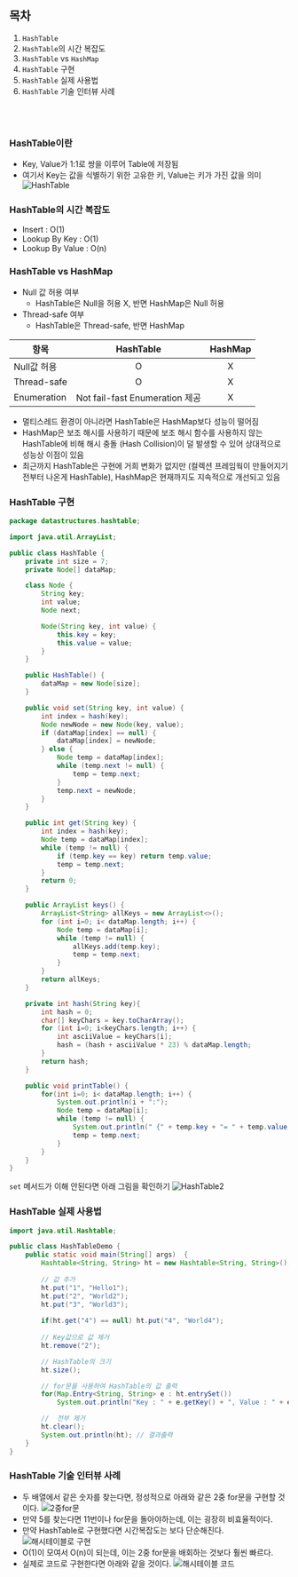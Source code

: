 ## 목차
1. `HashTable`
2. `HashTable`의 시간 복잡도
2. `HashTable` vs `HashMap`
2. `HashTable` 구현
3. `HashTable` 실제 사용법
4. `HashTable` 기술 인터뷰 사례

<br/><br/>

### HashTable이란
- Key, Value가 1:1로 쌍을 이루어 Table에 저장됨
- 여기서 Key는 값을 식별하기 위한 고유한 키, Value는 키가 가진 값을 의미
![HashTable](https://github.com/Astrid-DM/Algorithms/blob/master/Structure/images/HashTable2.png?raw=true)

### HashTable의 시간 복잡도
- Insert : O(1)
- Lookup By Key : O(1)
- Lookup By Value : O(n)

### HashTable vs HashMap
- Null 값 허용 여부
    - HashTable은 Null을 허용 X, 반면 HashMap은 Null 허용
- Thread-safe 여부
    - HashTable은 Thread-safe, 반면 HashMap

|항목|HashTable|HashMap|
|------|:---:|:---:|
|Null값 허용|O|X|
|Thread-safe|O|X|
|Enumeration|Not fail-fast Enumeration 제공|X|
- 멀티스레드 환경이 아니라면 HashTable은 HashMap보다 성능이 떨어짐
- HashMap은 보조 해시를 사용하기 때문에 보조 해시 함수를 사용하지 않는 HashTable에 비해 해시 충돌 (Hash Collision)이 덜 발생할 수 있어 상대적으로 성능상 이점이 있음
- 최근까지 HashTable은 구현에 거희 변화가 없지만 (컬렉션 프레임웍이 만들어지기 전부터 나온게 HashTable), HashMap은 현재까지도 지속적으로 개선되고 있음

### HashTable 구현
``` java
package datastructures.hashtable;

import java.util.ArrayList;

public class HashTable {
    private int size = 7;
    private Node[] dataMap;

    class Node {
        String key;
        int value;
        Node next;

        Node(String key, int value) {
            this.key = key;
            this.value = value;
        }
    }

    public HashTable() {
        dataMap = new Node[size];
    }

    public void set(String key, int value) {
        int index = hash(key);
        Node newNode = new Node(key, value);
        if (dataMap[index] == null) {
            dataMap[index] = newNode;
        } else {
            Node temp = dataMap[index];
            while (temp.next != null) {
                temp = temp.next;
            }
            temp.next = newNode;
        }
    }

    public int get(String key) {
        int index = hash(key);
        Node temp = dataMap[index];
        while (temp != null) {
            if (temp.key == key) return temp.value;
            temp = temp.next;
        }
        return 0;
    }

    public ArrayList keys() {
        ArrayList<String> allKeys = new ArrayList<>();
        for (int i=0; i< dataMap.length; i++) {
            Node temp = dataMap[i];
            while (temp != null) {
                allKeys.add(temp.key);
                temp = temp.next;
            }
        }
        return allKeys;
    }

    private int hash(String key){
        int hash = 0;
        char[] keyChars = key.toCharArray();
        for (int i=0; i<keyChars.length; i++) {
            int asciiValue = keyChars[i];
            hash = (hash + asciiValue * 23) % dataMap.length;
        }
        return hash;
    }

    public void printTable() {
        for(int i=0; i< dataMap.length; i++) {
            System.out.println(i + ":");
            Node temp = dataMap[i];
            while (temp != null) {
                System.out.println(" {" + temp.key + "= " + temp.value + "}");
                temp = temp.next;
            }
        }
    }
}

```
`set` 메서드가 이해 안된다면 아래 그림을 확인하기
![HashTable2](https://github.com/Astrid-DM/Algorithms/blob/master/Structure/images/HashTable.png?raw=true)

### HashTable 실제 사용법
``` java
import java.util.Hashtable;

public class HashTableDemo {
	public static void main(String[] args)  {
		Hashtable<String, String> ht = new Hashtable<String, String>(); // Hashtable 선언
		
		// 값 추가
		ht.put("1", "Hello1");
		ht.put("2", "World2");
		ht.put("3", "World3");
        
        if(ht.get("4") == null) ht.put("4", "World4");
        
        // Key값으로 값 제거
		ht.remove("2");

        // HashTable의 크기
        ht.size();

        // for문을 사용하여 HashTable의 값 출력 
		for(Map.Entry<String, String> e : ht.entrySet())
			System.out.println("Key : " + e.getKey() + ", Value : " + e.getValue());

        //  전부 제거
		ht.clear();
		System.out.println(ht); // 결과출력
	}
}
```

### HashTable 기술 인터뷰 사례
- 두 배열에서 같은 숫자를 찾는다면, 정성적으로 아래와 같은 2중 for문을 구현할 것이다.
![2중for문](https://github.com/Astrid-DM/Algorithms/blob/master/Structure/images/HashTable-Interview1.png?raw=true)
- 만약 5를 찾는다면 11번이나 for문을 돌아야하는데, 이는 굉장히 비효율적이다.
- 만약 HashTable로 구현했다면 시간복잡도는 보다 단순해진다.
![해시테이블로 구현](https://github.com/Astrid-DM/Algorithms/blob/master/Structure/images/HashTable-Interview2.png?raw=true)
- O(1)이 모여서 O(n)이 되는데, 이는 2중 for문을 배회하는 것보다 훨씬 빠르다.
- 실제로 코드로 구현한다면 아래와 같을 것이다.
![해시테이블 코드](https://github.com/Astrid-DM/Algorithms/blob/master/Structure/images/HashTable-Interview3.png?raw=true)
